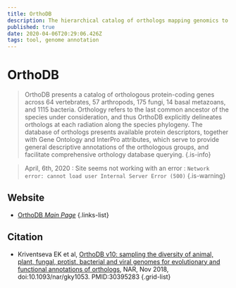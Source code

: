 ```yaml
---
title: OrthoDB
description: The hierarchical catalog of orthologs mapping genomics to functional data
published: true
date: 2020-04-06T20:29:06.426Z
tags: tool, genome annotation
---
```


# OrthoDB

> OrthoDB presents a catalog of orthologous protein-coding genes across 64 vertebrates, 57 arthropods, 175 fungi, 14 basal metazoans, and 1115 bacteria. Orthology refers to the last common ancestor of the species under consideration, and thus OrthoDB explicitly delineates orthologs at each radiation along the species phylogeny. The database of orthologs presents available protein descriptors, together with Gene Ontology and InterPro attributes, which serve to provide general descriptive annotations of the orthologous groups, and facilitate comprehensive orthology database querying.
{.is-info}

> April, 6th, 2020 : Site seems not working with an error : `Network error: cannot load user Internal Server Error (500)`
{.is-warning}


## Website
- [OrthoDB *Main Page*](https://www.orthodb.org/?)
{.links-list}

## Citation

- Kriventseva EK et al, [OrthoDB v10: sampling the diversity of animal, plant, fungal, protist, bacterial and viral genomes for evolutionary and functional annotations of orthologs](https://www.ncbi.nlm.nih.gov/pubmed/30395283), NAR, Nov 2018, doi:10.1093/nar/gky1053. PMID:30395283
{.grid-list}